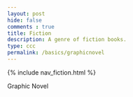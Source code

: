 ```yaml
---
layout: post
hide: false
comments : true
title: Fiction
description: A genre of fiction books.
type: ccc
permalink: /basics/graphicnovel
---
```


{% include nav_fiction.html %}

Graphic Novel